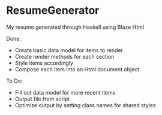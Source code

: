 # ResumeGenerator
My resume generated through Haskell using Blaze Html

Done:
- Create basic data model for items to render
- Create render methods for each section
- Style items accordingly
- Compose each item into an Html document object

To Do:
- Fill out data model for more recent items
- Output file from script
- Optimize output by setting class names for shared styles
